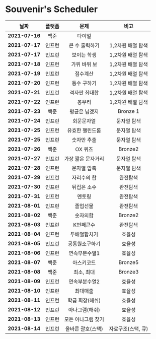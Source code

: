 # Souvenir's Scheduler

|      날짜      | 플랫폼 |        문제        |        비고        |
| :------------: | :----: | :----------------: | :----------------: |
| **2021-07-16** |  백준  |       다이얼       |                    |
| **2021-07-17** | 인프런 |   큰 수 출력하기   | 1,2차원 배열 탐색  |
| **2021-07-17** | 인프런 |    보이는 학생     | 1,2차원 배열 탐색  |
| **2021-07-18** | 인프런 |    가위 바위 보    | 1,2차원 배열 탐색  |
| **2021-07-19** | 인프런 |      점수계산      | 1,2차원 배열 탐색  |
| **2021-07-20** | 인프런 |    등수 구하기     | 1,2차원 배열 탐색  |
| **2021-07-21** | 인프런 |   격자판 최대합    | 1,2차원 배열 탐색  |
| **2021-07-22** | 인프런 |       봉우리       | 1,2차원 배열 탐색  |
| **2021-07-23** |  백준  |   평균은 넘겠지    |      Bronze 1      |
| **2021-07-24** | 인프런 |     회문문자열     |    문자열 탐색     |
| **2021-07-25** | 인프런 |  유효한 팰린드롬   |    문자열 탐색     |
| **2021-07-25** | 인프런 |    숫자만 추출     |    문자열 탐색     |
| **2021-07-26** |  백준  |      OX 퀴즈       |      Bronze2       |
| **2021-07-27** | 인프런 | 가장 짧은 문자거리 |    문자열 탐색     |
| **2021-07-28** | 인프런 |    문자열 압축     |    문자열 탐색     |
| **2021-07-29** | 인프런 |    자리수의 합     |      완전탐색      |
| **2021-07-30** | 인프런 |    뒤집은 소수     |      완전탐색      |
| **2021-07-31** | 인프런 |       멘토링       |      완전탐색      |
| **2021-08-01** | 인프런 |      졸업선물      |      완전탐색      |
| **2021-08-02** |  백준  |      숫자의합      |      Bronze2       |
| **2021-08-03** | 인프런 |     K번째큰수      |      완전탐색      |
| **2021-08-04** | 인프런 |    두배열합치기    |       효율성       |
| **2021-08-05** | 인프런 |   공통원소구하기   |       효율성       |
| **2021-08-06** | 인프런 |   연속부분수열1    |       효율성       |
| **2021-08-07** |  백준  |     아스키코드     |      Bronze5       |
| **2021-08-08** |  백준  |     최소, 최대     |      Bronze3       |
| **2021-08-09** | 인프런 |   연속부분수열2    |       효율성       |
| **2021-08-10** | 인프런 |      최대매출      |       효율성       |
| **2021-08-11** | 인프런 |  학급 회장(해쉬)   |       효율성       |
| **2021-08-12** | 인프런 |   아나그램(해쉬)   |       효율성       |
| **2021-08-13** | 인프런 | 모든 아나그램 찾기 |       효율성       |
| **2021-08-14** | 인프런 | 올바른 괄호(스택)  | 자료구조(스택, 큐) |
